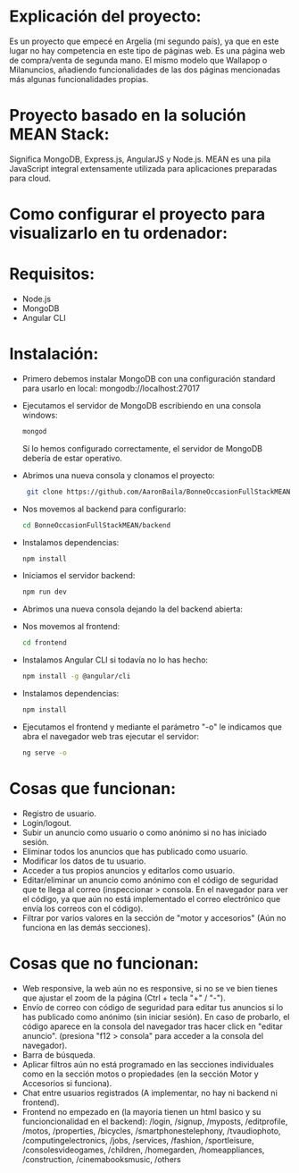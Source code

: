 # Explicación del proyecto:
Es un proyecto que empecé en Argelia (mi segundo país), ya que en este lugar no hay competencia en este tipo de páginas web.
Es una página web de compra/venta de segunda mano. El mismo modelo que Wallapop o Milanuncios, añadiendo funcionalidades de las dos páginas mencionadas más algunas funcionalidades propias.

# Proyecto basado en la solución MEAN Stack:
Significa MongoDB, Express.js, AngularJS y Node.js. MEAN es una pila JavaScript integral extensamente utilizada para aplicaciones preparadas para cloud.

# Como configurar el proyecto para visualizarlo en tu ordenador:

# Requisitos:
- Node.js
- MongoDB
- Angular CLI

# Instalación:
- Primero debemos instalar MongoDB con una configuración standard para usarlo en local: mongodb://localhost:27017
  
- Ejecutamos el servidor de MongoDB escribiendo en una consola windows:
  ```bash
  mongod
  ```
  Sí lo hemos configurado correctamente, el servidor de MongoDB debería de estar operativo.
  
- Abrimos una nueva consola y clonamos el proyecto:
   ```bash
    git clone https://github.com/AaronBaila/BonneOccasionFullStackMEAN.git
    ```
   
- Nos movemos al backend para configurarlo:
    ```bash
    cd BonneOccasionFullStackMEAN/backend
    ```
    
- Instalamos dependencias:
    ```bash
    npm install
    ```

- Iniciamos el servidor backend:
    ```bash
    npm run dev
    ```
    
- Abrimos una nueva consola dejando la del backend abierta:

- Nos movemos al frontend:
  ```bash
  cd frontend
  ```
  
- Instalamos Angular CLI si todavía no lo has hecho:
  ```bash
  npm install -g @angular/cli
  ```
  
- Instalamos dependencias:
  ```bash
  npm install
  ```
- Ejecutamos el frontend y mediante el parámetro "-o" le indicamos que abra el navegador web tras ejecutar el servidor:
  ```bash
  ng serve -o
  ```

# Cosas que funcionan:
- Registro de usuario.
- Login/logout.
- Subir un anuncio como usuario o como anónimo si no has iniciado sesión.
- Eliminar todos los anuncios que has publicado como usuario.
- Modificar los datos de tu usuario.
- Acceder a tus propios anuncios y editarlos como usuario.
- Editar/eliminar un anuncio como anónimo con el código de seguridad que te llega al correo (inspeccionar > consola. En el navegador para ver el código, ya que aún no está implementado el correo electrónico que envía los correos con el código).
- Filtrar por varios valores en la sección de "motor y accesorios" (Aún no funciona en las demás secciones).

# Cosas que no funcionan:
- Web responsive, la web aún no es responsive, si no se ve bien tienes que ajustar el zoom de la página (Ctrl + tecla "+" / "-").
- Envío de correo con código de seguridad para editar tus anuncios si lo has publicado como anónimo (sin iniciar sesión). En caso de probarlo, el código aparece en la consola del navegador tras hacer click en "editar anuncio". (presiona "f12 > consola" para acceder a la consola del navegador).
- Barra de búsqueda.
- Aplicar filtros aún no está programado en las secciones individuales como en la sección motos o propiedades (en la sección Motor y Accesorios si funciona).
- Chat entre usuarios registrados (A implementar, no hay ni backend ni frontend).
- Frontend no empezado en (la mayoria tienen un html basico y su funcioncionalidad en el backend): /login, /signup, /myposts, /editprofile, /motos, /properties, /bicycles, /smartphonestelephony, /tvaudiophoto, /computingelectronics, /jobs, /services, /fashion, /sportleisure, /consolesvideogames, /children, /homegarden, /homeappliances, /construction, /cinemabooksmusic, /others

